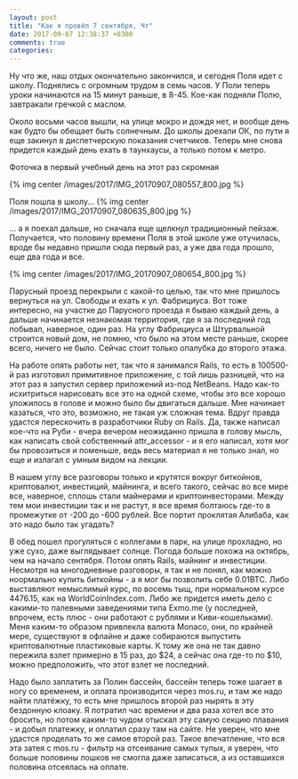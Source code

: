 ```yaml
---
layout: post
title: "Как я провёл 7 сентября, Чт"
date: 2017-09-07 12:38:37 +0300
comments: true
categories: 
---
```

Ну что же, наш отдых окончательно закончился, и сегодня Поля идет с школу. Поднялись с огромным трудом в семь часов. У Поли теперь уроки начинаются на 15 минут раньше, в 8-45. Кое-как подняли Полю, завтракали гречкой с маслом.

Около восьми часов вышли, на улице мокро и дождя нет, и вообще день как будто бы обещает быть солнечным. До школы доехали ОК, по пути я еще закинул в диспетчерскую показания счетчиков. Теперь мне снова придется каждый день ехать в таунхаусы, а только потом к метро.

Фоточка в первый учебный день на этот раз скромная 

{% img center /images/2017/IMG_20170907_080557_800.jpg %}

Поля пошла в школу...
{% img center /images/2017/IMG_20170907_080635_800.jpg %}

... а я поехал дальше, но сначала еще щелкнул традиционный пейзаж. Получается, что половину времени Поля в этой школе уже отучилась, вроде бы недавно пришли сюда первый раз, а уже два года прошло, еще два года и все.

{% img center /images/2017/IMG_20170907_080654_800.jpg %}

Парусный проезд перекрыли с какой-то целью, так что мне пришлось вернуться на ул. Свободы и ехать к ул. Фабрициуса. Вот тоже интересно, на участке до Парусного проезда я бываю каждый день, а дальше начинается незнакомая территория, где я за последний год побывал, наверное, один раз. На углу Фабрициуса и Штурвальной строится новый дом, не помню, что было на этом месте раньше, скорее всего, ничего не было. Сейчас стоит только опалубка до второго этажа.

На работе опять работы нет, так что я занимался Rails, то есть в 100500-й раз изготовил примитивное приложение, с той лишь разницей, что на этот раз я запустил сервер приложений из-под NetBeans. Надо как-то исхитриться нарисовать все это на одной схеме, чтобы это все хорошо уложилось в голове и можно было бы двигаться дальше. Мне начинает казаться, что это, возможно, не такая уж сложная тема. Вдруг правда удастся перескочить в разработчики Ruby on Rails. Да, также написал кое-что на Руби - вчера вечером неожиданно пришла в голову мысль, как написать свой собственный attr_accessor - и я его написал, хотя мог бы провозиться и поменьше, ведь весь материал я не только знал, но еще и излагал с умным видом на лекции.

В нашем углу все разговоры только и крутятся вокруг биткойнов, криптовалют, инвестиций, майнинга, и всего такого, сейчас во все мире все, наверное, сплошь стали майнерами и криптоинвесторами. Между тем мои инвестиции так и не растут, я все время болтаюсь где-то в промежутке от -200 до -600 рублей. Все портит проклятая Алибаба, как это надо было так угадать?

В обед пошел прогуляться с коллегами в парк, на улице прохладно, но уже сухо, даже выглядывает солнце. Погода больше похожа на октябрь, чем на начало сентября. Потом опять Rails, майнинг и инвестиции. Несмотря на многодневные разговоры, я так и не понял, как можно ноормально купить биткойны - а я мог бы позволить себе 0.01BTC. Либо выставляют немыслимый курс, по восемь тыщ, при нормальном курсе 4476.15, как на WorldCoinIndex.com. Либо же придется иметь дело с какими-то палевными заведениями типа Exmo.me (у последней, впрочем, есть плюс - они работают с рублями и Киви-кошельками). Меня каким-то образом привлекла валюта Monaco, они, по крайней мере, существуют в офлайне и даже собираются выпустить криптовалютные пластиковые карты. К тому же она не так давно пережила взлет примерно в 15 раз, до $24, а сейчас она где-то по $10, можно предположить, что этот взлет не последний. 

Надо было заплатить за Полин бассейн, бассейн теперь тоже шагает в ногу со временем, и оплата производится через mos.ru, и там же надо найти платёжку, то есть мне пришлось второй раз нырять в эту бездонную клоаку. Я потратил час времени и два раза хотел все это бросить, но потом каким-то чудом отыскал эту самую секцию плавания - и добыл платежку, и оплатил сразу там на сайте. Не уверен, что мне удастся проделать то же самое второй раз. Такое впечатление, что вся эта затея с mos.ru - фильтр на отсеивание самых тупых, я уверен, что больше половины лошков не смогла даже записаться, а из оставшихся половина отсеялась на оплате. 